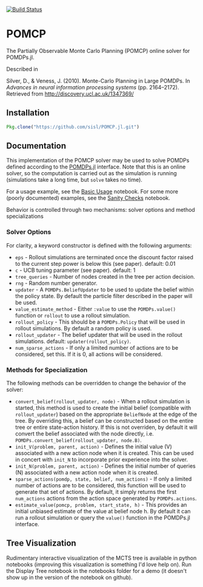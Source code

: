[![Build Status](https://travis-ci.org/JuliaPOMDP/POMCP.jl.svg?branch=master)](https://travis-ci.org/JuliaPOMDP/POMCP.jl)

# POMCP

The Partially Observable Monte Carlo Planning (POMCP) online solver for POMDPs.jl.

Described in

Silver, D., & Veness, J. (2010). Monte-Carlo Planning in Large POMDPs. In *Advances in neural information processing systems* (pp. 2164–2172). Retrieved from http://discovery.ucl.ac.uk/1347369/

## Installation

```julia
Pkg.clone("https://github.com/sisl/POMCP.jl.git")
```

## Documentation

This implementation of the POMCP solver may be used to solve POMDPs defined according to the [POMDPs.jl](https://github.com/sisl/POMDPs.jl) interface. Note that this is an online solver, so the computation is carried out as the simulation is running (simulations take a long time, but `solve` takes no time).

For a usage example, see the [Basic Usage](https://github.com/sisl/POMCP.jl/blob/master/notebooks/Basic%20Usage.ipynb) notebook. For some more (poorly documented) examples, see the [Sanity Checks](https://github.com/sisl/POMCP.jl/blob/master/notebooks/Sanity%20Checks.ipynb) notebook.

Behavior is controlled through two mechanisms: solver options and method specializations

### Solver Options

For clarity, a keyword constructor is defined with the following arguments:

- `eps` - Rollout simulations are terminated once the discount factor raised to the current step power is below this (see paper). default: 0.01
- `c` - UCB tuning parameter (see paper). default: 1
- `tree_queries` - Number of nodes created in the tree per action decision.
- `rng` - Random number generator.
- `updater` - A `POMDPs.BeliefUpdater` to be used to update the belief within the policy state. By default the particle filter described in the paper will be used.
- `value_estimate_method` - Either `:value` to use the `POMDPs.value()` function or `rollout` to use a rollout simulation.
- `rollout_policy` - This should be a `POMDPs.Policy` that will be used in rollout simulations. By default a random policy is used.
- `rollout_updater` - The belief updater that will be used in the rollout simulations. default: `updater(rollout_policy)`.
- `num_sparse_actions` - If only a limited number of actions are to be considered, set this. If it is 0, all actions will be considered.

### Methods for Specialization

The following methods can be overridden to change the behavior of the solver:

- `convert_belief(rollout_updater, node)` - When a rollout simulation is started, this method is used to create the initial belief (compatible with `rollout_updater`) based on the appropriate `BeliefNode` at the edge of the tree. By overriding this, a belief can be constructed based on the entire tree or entire state-action history. If this is not overriden, by default it will convert the belief associated with the node directly, i.e. `POMDPs.convert_belief(rollout_updater, node.B)`.
- `init_V(problem, parent, action)` - Defines the initial value (V) associated with a new action node when it is created. This can be used in concert with `init_N` to incorporate prior experience into the solver.
- `init_N(problem, parent, action)` - Defines the initial number of queries (N) associated with a new action node when it is created.
- `sparse_actions(pomdp, state, belief, num_actions)` - If only a limited number of actions are to be considered, this function will be used to generate that set of actions. By default, it simply returns the first `num_actions` actions from the action space generated by `POMDPs.actions`.
- `estimate_value(pomcp, problem, start_state, h)` - This provides an initial unbiased estimate of the value at belief node h. By default it can run a rollout simulation or query the `value()` function in the POMDPs.jl interface. 

## Tree Visualization

Rudimentary interactive visualization of the MCTS tree is available in python notebooks (improving this visualization is something I'd love help on). Run the Display Tree notebook in the notebooks folder for a demo (it doesn't show up in the version of the notebook on github).

